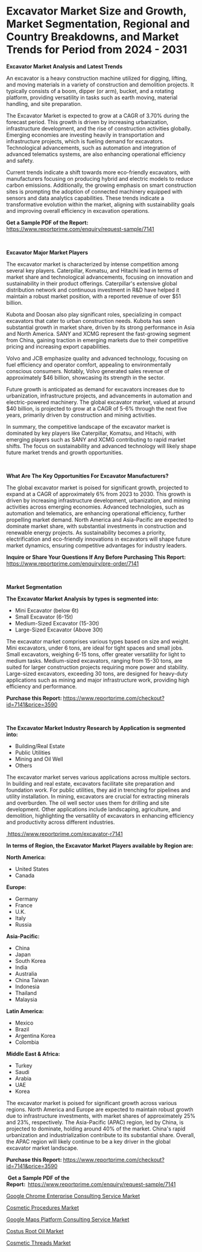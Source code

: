 <p><h1>Excavator Market Size and Growth, Market Segmentation, Regional and Country Breakdowns, and Market Trends for Period from 2024 -  2031</h1></p><p><strong>Excavator Market Analysis and Latest Trends</strong></p>
<p><p>An excavator is a heavy construction machine utilized for digging, lifting, and moving materials in a variety of construction and demolition projects. It typically consists of a boom, dipper (or arm), bucket, and a rotating platform, providing versatility in tasks such as earth moving, material handling, and site preparation.</p><p>The Excavator Market is expected to grow at a CAGR of 3.70% during the forecast period. This growth is driven by increasing urbanization, infrastructure development, and the rise of construction activities globally. Emerging economies are investing heavily in transportation and infrastructure projects, which is fueling demand for excavators. Technological advancements, such as automation and integration of advanced telematics systems, are also enhancing operational efficiency and safety.</p><p>Current trends indicate a shift towards more eco-friendly excavators, with manufacturers focusing on producing hybrid and electric models to reduce carbon emissions. Additionally, the growing emphasis on smart construction sites is prompting the adoption of connected machinery equipped with sensors and data analytics capabilities. These trends indicate a transformative evolution within the market, aligning with sustainability goals and improving overall efficiency in excavation operations.</p></p>
<p><strong>Get a Sample PDF of the Report:&nbsp;</strong> <a href="https://www.reportprime.com/enquiry/request-sample/7141?utm_campaign=1840&utm_medium=2&utm_source=Github&utm_content=ia&utm_term=28112024&utm_id=excavator">https://www.reportprime.com/enquiry/request-sample/7141</a></p>
<p>&nbsp;</p>
<p><strong>Excavator Major Market Players</strong></p>
<p><p>The excavator market is characterized by intense competition among several key players. Caterpillar, Komatsu, and Hitachi lead in terms of market share and technological advancements, focusing on innovation and sustainability in their product offerings. Caterpillar's extensive global distribution network and continuous investment in R&D have helped it maintain a robust market position, with a reported revenue of over $51 billion.</p><p>Kubota and Doosan also play significant roles, specializing in compact excavators that cater to urban construction needs. Kubota has seen substantial growth in market share, driven by its strong performance in Asia and North America. SANY and XCMG represent the fast-growing segment from China, gaining traction in emerging markets due to their competitive pricing and increasing export capabilities.</p><p>Volvo and JCB emphasize quality and advanced technology, focusing on fuel efficiency and operator comfort, appealing to environmentally conscious consumers. Notably, Volvo generated sales revenue of approximately $46 billion, showcasing its strength in the sector.</p><p>Future growth is anticipated as demand for excavators increases due to urbanization, infrastructure projects, and advancements in automation and electric-powered machinery. The global excavator market, valued at around $40 billion, is projected to grow at a CAGR of 5-6% through the next five years, primarily driven by construction and mining activities.</p><p>In summary, the competitive landscape of the excavator market is dominated by key players like Caterpillar, Komatsu, and Hitachi, with emerging players such as SANY and XCMG contributing to rapid market shifts. The focus on sustainability and advanced technology will likely shape future market trends and growth opportunities.</p></p>
<p>&nbsp;</p>
<p><strong>What Are The Key Opportunities For Excavator Manufacturers?</strong></p>
<p><p>The global excavator market is poised for significant growth, projected to expand at a CAGR of approximately 6% from 2023 to 2030. This growth is driven by increasing infrastructure development, urbanization, and mining activities across emerging economies. Advanced technologies, such as automation and telematics, are enhancing operational efficiency, further propelling market demand. North America and Asia-Pacific are expected to dominate market share, with substantial investments in construction and renewable energy projects. As sustainability becomes a priority, electrification and eco-friendly innovations in excavators will shape future market dynamics, ensuring competitive advantages for industry leaders.</p></p>
<p><strong>Inquire or Share Your Questions If Any Before Purchasing This Report:</strong> <a href="https://www.reportprime.com/enquiry/pre-order/7141?utm_campaign=1840&utm_medium=2&utm_source=Github&utm_content=ia&utm_term=28112024&utm_id=excavator">https://www.reportprime.com/enquiry/pre-order/7141</a></p>
<p>&nbsp;</p>
<p><strong>Market Segmentation</strong></p>
<p><strong>The Excavator Market Analysis by types is segmented into:</strong></p>
<p><ul><li>Mini Excavator (below 6t)</li><li>Small Excavator (6-15t)</li><li>Medium-Sized Excavator (15-30t)</li><li>Large-Sized Excavator (Above 30t)</li></ul></p>
<p><p>The excavator market comprises various types based on size and weight. Mini excavators, under 6 tons, are ideal for tight spaces and small jobs. Small excavators, weighing 6-15 tons, offer greater versatility for light to medium tasks. Medium-sized excavators, ranging from 15-30 tons, are suited for larger construction projects requiring more power and stability. Large-sized excavators, exceeding 30 tons, are designed for heavy-duty applications such as mining and major infrastructure work, providing high efficiency and performance.</p></p>
<p><strong>Purchase this Report:&nbsp;</strong><a href="https://www.reportprime.com/checkout?id=7141&price=3590&utm_campaign=1840&utm_medium=2&utm_source=Github&utm_content=ia&utm_term=28112024&utm_id=excavator">https://www.reportprime.com/checkout?id=7141&price=3590</a></p>
<p>&nbsp;</p>
<p><strong>The Excavator Market Industry Research by Application is segmented into:</strong></p>
<p><ul><li>Building/Real Estate</li><li>Public Utilities</li><li>Mining and Oil Well</li><li>Others</li></ul></p>
<p><p>The excavator market serves various applications across multiple sectors. In building and real estate, excavators facilitate site preparation and foundation work. For public utilities, they aid in trenching for pipelines and utility installation. In mining, excavators are crucial for extracting minerals and overburden. The oil well sector uses them for drilling and site development. Other applications include landscaping, agriculture, and demolition, highlighting the versatility of excavators in enhancing efficiency and productivity across different industries.</p></p>
<p><a href="https://www.reportprime.com/excavator-r7141?utm_campaign=1840&utm_medium=2&utm_source=Github&utm_content=ia&utm_term=28112024&utm_id=excavator">&nbsp;https://www.reportprime.com/excavator-r7141</a></p>
<p><strong>In terms of Region, the Excavator Market Players available by Region are:</strong></p>
<p>
    <p> <strong> North America: </strong>
        <ul>
            <li>United States</li>
            <li>Canada</li>
        </ul>
        </p> 
    <p> <strong> Europe: </strong>
        <ul>
            <li>Germany</li>
            <li>France</li>
            <li>U.K.</li>
            <li>Italy</li>
            <li>Russia</li>
        </ul>
        </p> 
    <p> <strong> Asia-Pacific: </strong>
        <ul>
            <li>China</li>
            <li>Japan</li>
            <li>South Korea</li>
            <li>India</li>
            <li>Australia</li>
            <li>China Taiwan</li>
            <li>Indonesia</li>
            <li>Thailand</li>
            <li>Malaysia</li>
        </ul>
        </p> 
    <p> <strong> Latin America: </strong>
        <ul>
            <li>Mexico</li>
            <li>Brazil</li>
            <li>Argentina Korea</li>
            <li>Colombia</li>
        </ul>
        </p> 
    <p> <strong> Middle East & Africa: </strong>
        <ul>
            <li>Turkey</li>
            <li>Saudi</li>
            <li>Arabia</li>
            <li>UAE</li>
            <li>Korea</li>
        </ul>
    </p>
    </p>
<p><p>The excavator market is poised for significant growth across various regions. North America and Europe are expected to maintain robust growth due to infrastructure investments, with market shares of approximately 25% and 23%, respectively. The Asia-Pacific (APAC) region, led by China, is projected to dominate, holding around 40% of the market. China's rapid urbanization and industrialization contribute to its substantial share. Overall, the APAC region will likely continue to be a key driver in the global excavator market landscape.</p></p>
<p><strong>Purchase this Report: </strong><a href="https://www.reportprime.com/checkout?id=7141&price=3590&utm_campaign=1840&utm_medium=2&utm_source=Github&utm_content=ia&utm_term=28112024&utm_id=excavator">https://www.reportprime.com/checkout?id=7141&price=3590</a></p>
<p>&nbsp;<strong>Get a Sample PDF of the Report:&nbsp;&nbsp;</strong><a href="https://www.reportprime.com/enquiry/request-sample/7141?utm_campaign=1840&utm_medium=2&utm_source=Github&utm_content=ia&utm_term=28112024&utm_id=excavator">https://www.reportprime.com/enquiry/request-sample/7141</a></p>
<p><strong></strong></p>
<p><p><a href="https://issuu.com/reportprime-2/docs/google-chrome-enterprise-consulting_2cdef7827c703e?utm_campaign=1840&utm_medium=2&utm_source=Github&utm_content=ia&utm_term=28112024&utm_id=excavator">Google Chrome Enterprise Consulting Service Market</a></p><p><a href="https://www.linkedin.com/pulse/analyzing-global-cosmetic-procedures-market-growth-prospects-youqc?utm_campaign=1840&utm_medium=2&utm_source=Github&utm_content=ia&utm_term=28112024&utm_id=excavator">Cosmetic Procedures Market</a></p><p><a href="https://issuu.com/reportprime-2/docs/google-maps-platform-consulting-ser_433c6388d3ccdb?utm_campaign=1840&utm_medium=2&utm_source=Github&utm_content=ia&utm_term=28112024&utm_id=excavator">Google Maps Platform Consulting Service Market</a></p><p><a href="https://www.linkedin.com/pulse/strategic-roadmap-global-costus-root-oil-market-insights-opportunities-hmawc?utm_campaign=1840&utm_medium=2&utm_source=Github&utm_content=ia&utm_term=28112024&utm_id=excavator">Costus Root Oil Market</a></p><p><a href="https://www.linkedin.com/pulse/cosmetic-threads-market-overview-forecasted-128-cagr-puree?utm_campaign=1840&utm_medium=2&utm_source=Github&utm_content=ia&utm_term=28112024&utm_id=excavator">Cosmetic Threads Market</a></p></p>